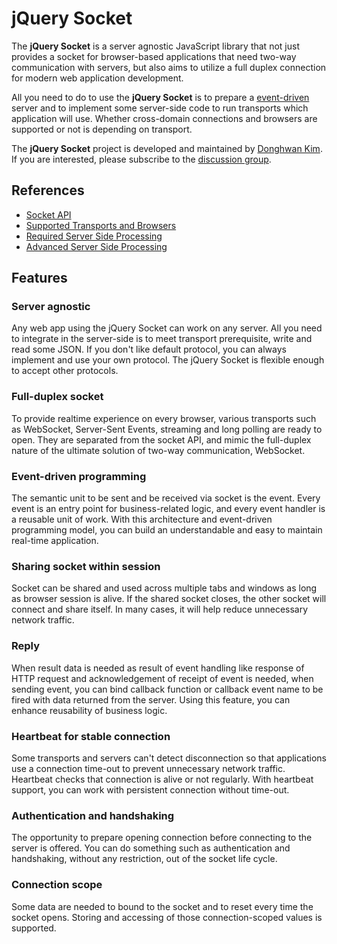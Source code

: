 # jQuery Socket
The **jQuery Socket** is a server agnostic JavaScript library that not just provides a socket for browser-based applications that need two-way communication with servers, but also aims to utilize a full duplex connection for modern web application development.

All you need to do to use the **jQuery Socket** is to prepare a [event-driven](http://daverecycles.com/post/3104767110/explain-event-driven-web-servers-to-your-grandma) server and to implement some server-side code to run transports which application will use. Whether cross-domain connections and browsers are supported or not is depending on transport.

The **jQuery Socket** project is developed and maintained by [Donghwan Kim](http://twitter.com/flowersits). If you are interested, please subscribe to the [discussion group](https://groups.google.com/d/forum/jquery-socket).

## References
* [Socket API](https://github.com/flowersinthesand/jquery-socket/wiki/API)
* [Supported Transports and Browsers](https://github.com/flowersinthesand/jquery-socket/wiki/Supported-Transports-and-Browsers)
* [Required Server Side Processing](https://github.com/flowersinthesand/jquery-socket/wiki/Server-Side-Processing)
* [Advanced Server Side Processing](https://github.com/flowersinthesand/jquery-socket/wiki/Advanced-Server-Side-Processing)

## Features

### Server agnostic
Any web app using the jQuery Socket can work on any server. All you need to integrate in the server-side is to meet transport prerequisite, write and read some JSON. If you don't like default protocol, you can always implement and use your own protocol. The jQuery Socket is flexible enough to accept other protocols.

### Full-duplex socket
To provide realtime experience on every browser, various transports such as WebSocket, Server-Sent Events, streaming and long polling are ready to open. They are separated from the socket API, and mimic the full-duplex nature of the ultimate solution of two-way communication, WebSocket.

### Event-driven programming
The semantic unit to be sent and be received via socket is the event. Every event is an entry point for business-related logic, and every event handler is a reusable unit of work. With this architecture and event-driven programming model, you can build an understandable and easy to maintain real-time application.

### Sharing socket within session
Socket can be shared and used across multiple tabs and windows as long as browser session is alive. If the shared socket closes, the other socket will connect and share itself. In many cases, it will help reduce unnecessary network traffic.

### Reply
When result data is needed as result of event handling like response of HTTP request and acknowledgement of receipt of event is needed, when sending event, you can bind callback function or callback event name to be fired with data returned from the server. Using this feature, you can enhance reusability of business logic.

### Heartbeat for stable connection
Some transports and servers can't detect disconnection so that applications use a connection time-out to prevent unnecessary network traffic. Heartbeat checks that connection is alive or not regularly. With heartbeat support, you can work with persistent connection without time-out.

### Authentication and handshaking
The opportunity to prepare opening connection before connecting to the server is offered. You can do something such as authentication and handshaking, without any restriction, out of the socket life cycle.

### Connection scope
Some data are needed to bound to the socket and to reset every time the socket opens. Storing and accessing of those connection-scoped values is supported.